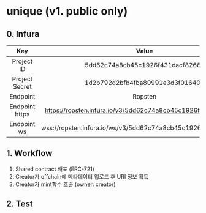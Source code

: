 # unique (v1. public only)

## 0. Infura
|Key|Value|
|:-:|:-:|
|Project ID|5dd62c74a8cb45c1926f431dacf8266a|
|Project Secret|1d2b792d2bfb4fba80991e3d3f016400|
|Endpoint|Ropsten|
|Endpoint https|https://ropsten.infura.io/v3/5dd62c74a8cb45c1926f431dacf8266a|
|Endpoint ws|wss://ropsten.infura.io/ws/v3/5dd62c74a8cb45c1926f431dacf8266a|

## 1. Workflow
1. Shared contract 배포 (ERC-721)
2. Creator가 offchain에 메타데이터 업로드 후 URI 정보 획득
3. Creator가 mint함수 호출 (owner: creator) 

## 2. Test